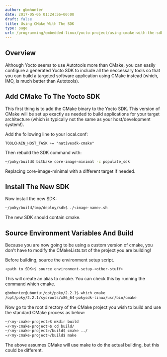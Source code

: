 ```yaml
---
author: gbmhunter
date: 2017-05-05 01:24:56+00:00
draft: false
title: Using CMake With The SDK
type: page
url: /programming/embedded-linux/yocto-project/using-cmake-with-the-sdk
---
```


## Overview

Although Yocto seems to use Autotools more than CMake, you can easily configure a generated Yocto SDK to include all the neccessary tools so that you can build a targeted software application using CMake instead (which, IMO, is much better than Autotools).

## Add CMake To The Yocto SDK

This first thing is to add the CMake binary to the Yocto SDK. This version of CMake will be set up exactly as needed to build applications for your target architecture (which is typically not the same as your host/development system!).

Add the following line to your local.conf:

```
TOOLCHAIN_HOST_TASK += "nativesdk-cmake"
```

Then rebuild the SDK command with:

```sh    
~/poky/build$ bitbake core-image-minimal -c populate_sdk
```

Replacing core-image-minimal with a different target if needed.

## Install The New SDK

Now install the new SDK:

```sh    
~/poky/build/tmp/deploy/sdk$ ./<image-name>.sh
```

The new SDK should contain cmake.

## Source Environment Variables And Build

Because you are now going to be using a custom version of cmake, you don't have to modify the CMakeLists.txt of the project you are building!

Before building, source the environment setup script.

```sh    
<path to SDK>$ source environment-setup-<other-stuff>
```

This will create an alias to cmake. You can check this by running the command which cmake.

```sh    
gbmhunter@ubuntu:/opt/poky/2.2.1$ which cmake
/opt/poky/2.2.1/sysroots/x86_64-pokysdk-linux/usr/bin/cmake
```

Now go to the root directory of the CMake project you wish to build and use the standard CMake process as below:

```sh    
~/<my-cmake-project>$ mkdir build
~/<my-cmake-project>$ cd build/
~/<my-cmake-project>/build$ cmake ../
~/<my-cmake-project>/build$ make 
```

The above assumes CMake will use make to do the actual building, but this could be different.
